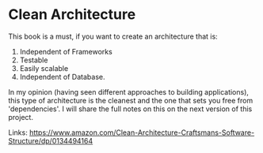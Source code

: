# Clean Architecture

This book is a must, if you want to create an architecture that is:

1. Independent of Frameworks
2. Testable
3. Easily scalable
4. Independent of Database.

In my opinion (having seen different approaches to building applications), this type of architecture is the cleanest and the one that sets you free from 'dependencies'.
I will share the full notes on this on the next version of this project.

Links: https://www.amazon.com/Clean-Architecture-Craftsmans-Software-Structure/dp/0134494164
